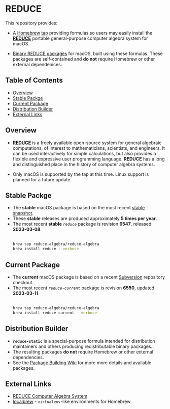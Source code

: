 <!-- vim: set ft=markdown ts=4 sw=4 tw=0 expandtab colorcolumn=80 :         -->
<!-- SPDX-License-Identifier: BSD-2-Clause                                  -->
<!--                                                                        -->
<!-- Copyright (c) 2023 Jeffrey H. Johnson <trnsz@pobox.com>                -->
<!--                                                                        -->
<!-- Redistribution and use in source and binary forms, with or without     -->
<!-- modification, are permitted provided that the following conditions are -->
<!-- met:                                                                   -->
<!--                                                                        -->
<!--   1. Redistributions of source code must retain the relevant copyright -->
<!--      notice, this list of conditions and the following disclaimer.     -->
<!--                                                                        -->
<!--   2. Redistributions in binary form must reproduce the relevant        -->
<!--      copyright notice, this list of conditions and the following       -->
<!--      disclaimer in the documentation and/or other materials provided   -->
<!--      with the distribution.                                            -->
<!--                                                                        -->
<!-- THIS SOFTWARE IS PROVIDED BY THE COPYRIGHT HOLDERS AND CONTRIBUTORS    -->
<!-- "AS IS" AND ANY EXPRESS OR IMPLIED WARRANTIES, INCLUDING, BUT NOT      -->
<!-- LIMITED TO, THE IMPLIED WARRANTIES OF MERCHANTABILITY AND FITNESS FOR  -->
<!-- A PARTICULAR PURPOSE ARE DISCLAIMED. IN NO EVENT SHALL THE COPYRIGHT   -->
<!-- OWNERS OR CONTRIBUTORS BE LIABLE FOR ANY DIRECT, INDIRECT, INCIDENTAL, -->
<!-- SPECIAL, EXEMPLARY, OR CONSEQUENTIAL DAMAGES (INCLUDING, BUT NOT       -->
<!-- LIMITED TO, PROCUREMENT OF SUBSTITUTE GOODS OR SERVICES; LOSS OF USE,  -->
<!-- DATA, OR PROFITS; OR BUSINESS INTERRUPTION) HOWEVER CAUSED AND ON ANY  -->
<!-- THEORY OF LIABILITY, WHETHER IN CONTRACT, STRICT LIABILITY, OR TORT    -->
<!-- (INCLUDING NEGLIGENCE OR OTHERWISE) ARISING IN ANY WAY OUT OF THE USE  -->
<!-- OF THIS SOFTWARE, EVEN IF ADVISED OF THE POSSIBILITY OF SUCH DAMAGE.   -->
<!--                                                                        -->
# REDUCE

This repository provides:
* A [Homebrew](https://brew.sh/) [tap](https://docs.brew.sh/Taps) providing
  formulas so users may easily install the
  [**REDUCE**](https://reduce-algebra.sourceforge.io/)
  portable general-purpose computer algebra system for macOS.
  
* [Binary REDUCE packages](https://github.com/reduce-algebra/homebrew-reduce-algebra/wiki/Package-Building)
  for macOS, built using these formulas. These packages are self-contained
  and **do not** require Homebrew or other external dependenices.

## Table of Contents

<!-- toc -->
- [Overview](#overview)
- [Stable Packge](#stable-packge)
- [Current Package](#current-package)
- [Distribution Builder](#distribution-builder)
- [External Links](#external-links)
<!-- tocstop -->

## Overview

* [**REDUCE**](https://reduce-algebra.sourceforge.io/) is a freely available
  open-source system for general algebraic computations, of interest to
  mathematicians, scientists, and engineers. It can be used interactively for
  simple calculations, but also provides a flexible and expressive user
  programming language. **REDUCE** has a long and distinguished place in the
  history of computer algebra systems.

* Only macOS is supported by the tap at this time.
  Linux support is planned for a future update.

## Stable Packge

* The **stable** macOS package is based on the most recent
  [stable snapshot](https://sourceforge.net/projects/reduce-algebra/files/).
* These **stable** releases are produced approximately **5 times per year**.
[]()
* The most recent **stable** *`reduce`* package is revision **6547**, released
  **2023-03-08**.
  \
  &nbsp;
  ```sh
  brew tap reduce-algebra/reduce-algebra
  brew install reduce --verbose
  ```

## Current Package

* The **current** macOS package is based on a recent
  [Subversion](https://sourceforge.net/p/reduce-algebra/code/commit_browser)
  repository checkout.
[]()
* The most recent *`reduce-current`* package is revision **6550**, updated
  **2023-03-11**.
  \
  &nbsp;
  ```sh
  brew tap reduce-algebra/reduce-algebra
  brew install reduce-current --verbose
  ```

## Distribution Builder

* **`reduce-static`** is a special-purpose formula intended for distribution
  maintainers and others producing redistributable binary packages.
* The resulting packages **do not** require Homebrew or other external
  dependencies.
* See the [Package Building Wiki](https://github.com/reduce-algebra/homebrew-reduce-algebra/wiki/Package-Building)
  for more more details and available packages.

## External Links

* [REDUCE Computer Algebra System](https://reduce-algebra.sourceforge.io/)
* [localbrew](https://github.com/johnsonjh/localbrew) - `virtualenv`-like
  environments for Homebrew
